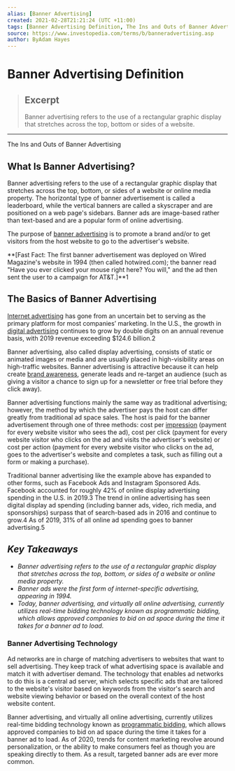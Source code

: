 ```yaml
---
alias: [Banner Advertising]
created: 2021-02-28T21:21:24 (UTC +11:00)
tags: [Banner Advertising Definition, The Ins and Outs of Banner Advertising]
source: https://www.investopedia.com/terms/b/banneradvertising.asp
author: ByAdam Hayes
---
```


# Banner Advertising Definition

> ## Excerpt
> Banner advertising refers to the use of a rectangular graphic display that stretches across the top, bottom or sides of a website.

---

The Ins and Outs of Banner Advertising
## What Is Banner Advertising?

Banner advertising refers to the use of a rectangular graphic display that stretches across the top, bottom, or sides of a website or online media property. The horizontal type of banner advertisement is called a leaderboard, while the vertical banners are called a skyscraper and are positioned on a web page's sidebars. Banner ads are image-based rather than text-based and are a popular form of online advertising.

The purpose of [banner advertising](https://www.investopedia.com/articles/investing/010416/walmarts-new-advertising-plan.asp) is to promote a brand and/or to get visitors from the host website to go to the advertiser's website.

**\[Fast Fact: The first banner advertisement was deployed on Wired Magazine's website in 1994 (then called hotwired.com); the banner read "Have you ever clicked your mouse right here? You will," and the ad then sent the user to a campaign for AT&T.\]**1

## The Basics of Banner Advertising

[Internet advertising](https://www.investopedia.com/articles/personal-finance/121714/how-internet-web-ad-industry-works.asp) has gone from an uncertain bet to serving as the primary platform for most companies’ marketing. In the U.S., the growth in [digital advertising](https://www.investopedia.com/articles/investing/050815/trends-and-growth-digital-advertising-industry.asp) continues to grow by double digits on an annual revenue basis, with 2019 revenue exceeding $124.6 billion.2

Banner advertising, also called display advertising, consists of static or animated images or media and are usually placed in high-visibility areas on high-traffic websites. Banner advertising is attractive because it can help create [brand awareness](https://www.investopedia.com/terms/b/brandawareness.asp), generate leads and re-target an audience (such as giving a visitor a chance to sign up for a newsletter or free trial before they click away).

Banner advertising functions mainly the same way as traditional advertising; however, the method by which the advertiser pays the host can differ greatly from traditional ad space sales. The host is paid for the banner advertisement through one of three methods: cost per [impression](https://www.investopedia.com/terms/i/impression.asp) (payment for every website visitor who sees the ad), cost per click (payment for every website visitor who clicks on the ad and visits the advertiser's website) or cost per action (payment for every website visitor who clicks on the ad, goes to the advertiser's website and completes a task, such as filling out a form or making a purchase).

Traditional banner advertising like the example above has expanded to other forms, such as Facebook Ads and Instagram Sponsored Ads. Facebook accounted for roughly 42% of online display advertising spending in the U.S. in 2019.3 The trend in online advertising has seen digital display ad spending (including banner ads, video, rich media, and sponsorships) surpass that of search-based ads in 2016 and continue to grow.4 As of 2019, 31% of all online ad spending goes to banner advertising.5

## _Key Takeaways_

-   _Banner advertising refers to the use of a rectangular graphic display that stretches across the top, bottom, or sides of a website or online media property._
-   _Banner ads were the first form of internet-specific advertising, appearing in 1994._
-   _Today, banner advertising, and virtually all online advertising, currently utilizes real-time bidding technology known as programmatic bidding, which allows approved companies to bid on ad space during the time it takes for a banner ad to load._

### Banner Advertising Technology

Ad networks are in charge of matching advertisers to websites that want to sell advertising. They keep track of what advertising space is available and match it with advertiser demand. The technology that enables ad networks to do this is a central ad server, which selects specific ads that are tailored to the website's visitor based on keywords from the visitor's search and website viewing behavior or based on the overall context of the host website content.

Banner advertising, and virtually all online advertising, currently utilizes real-time bidding technology known as [programmatic bidding](https://www.investopedia.com/articles/investing/050815/trends-and-growth-digital-advertising-industry.asp), which allows approved companies to bid on ad space during the time it takes for a banner ad to load. As of 2020, trends for content marketing revolve around personalization, or the ability to make consumers feel as though you are speaking directly to them. As a result, targeted banner ads are ever more common.
